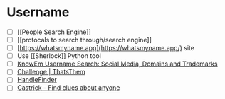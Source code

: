 # Username

- [ ] [[People Search Engine]]
- [ ] [[protocals to search through/search engine]]
- [ ] [https://whatsmyname.app](https://whatsmyname.app/) site
- [ ] Use [[Sherlock]] Python tool
- [ ] [KnowEm Username Search: Social Media, Domains and Trademarks](https://knowem.com/)
- [ ] [Challenge | ThatsThem](https://thatsthem.com/challenge?r=%2F)
- [ ] [HandleFinder](https://www.handlefinder.com/)
- [ ] [Castrick - Find clues about anyone](https://castrickclues.com/)